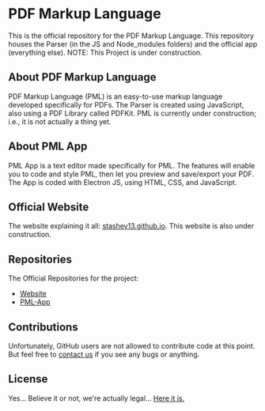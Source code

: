 # PDF Markup Language

This is the official repository for the PDF Markup Language. This repository houses the Parser (in the JS and Node_modules folders) and the official app (everything else).
NOTE: This Project is under construction.

## About PDF Markup Language

PDF Markup Language (PML) is an easy-to-use markup language developed specifically for PDFs. The Parser is created using JavaScript, also using a PDF Library called PDFKit.
PML is currently under construction; i.e., it is not actually a thing yet.

## About PML App

PML App is a text editor made specifically for PML. The features will enable you to code and style PML, then let you preview and save/export your PDF. The App is coded with Electron JS, using HTML, CSS, and JavaScript.

## Official Website

The website explaining it all: [stashey13.github.io](https://stashey13.github.io). This website is also under construction.

## Repositories

The Official Repositories for the project:
- [Website](https://github.com/Stashey13/stashey13.github.io)
- [PML-App](https://github.com/lukewhite32/PML-App)

## Contributions

Unfortunately, GitHub users are not allowed to contribute code at this point. But feel free to [contact us](mailto:pmllanguage@gmail.com) if you see any bugs or anything.

## License

Yes... Believe it or not, we're actually legal... [Here it is.](https://github.com/lukewhite32/PML-App/blob/main/LICENSE)
